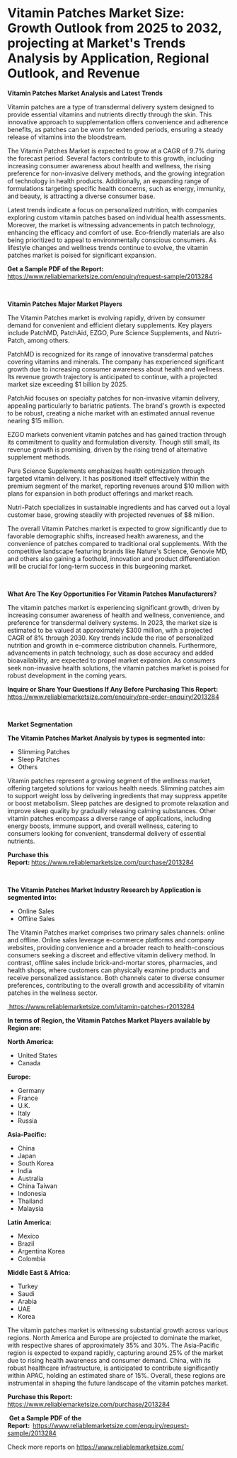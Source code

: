 <p><h1>Vitamin Patches Market Size: Growth Outlook from 2025 to 2032, projecting at Market's Trends Analysis by Application, Regional Outlook, and Revenue</h1></p><p><strong>Vitamin Patches Market Analysis and Latest Trends</strong></p>
<p><p>Vitamin patches are a type of transdermal delivery system designed to provide essential vitamins and nutrients directly through the skin. This innovative approach to supplementation offers convenience and adherence benefits, as patches can be worn for extended periods, ensuring a steady release of vitamins into the bloodstream.</p><p>The Vitamin Patches Market is expected to grow at a CAGR of 9.7% during the forecast period. Several factors contribute to this growth, including increasing consumer awareness about health and wellness, the rising preference for non-invasive delivery methods, and the growing integration of technology in health products. Additionally, an expanding range of formulations targeting specific health concerns, such as energy, immunity, and beauty, is attracting a diverse consumer base.</p><p>Latest trends indicate a focus on personalized nutrition, with companies exploring custom vitamin patches based on individual health assessments. Moreover, the market is witnessing advancements in patch technology, enhancing the efficacy and comfort of use. Eco-friendly materials are also being prioritized to appeal to environmentally conscious consumers. As lifestyle changes and wellness trends continue to evolve, the vitamin patches market is poised for significant expansion.</p></p>
<p><strong>Get a Sample PDF of the Report:&nbsp;</strong> <a href="https://www.reliablemarketsize.com/enquiry/request-sample/2013284?utm_campaign=1836&utm_medium=2&utm_source=Github&utm_content=ia&utm_term=08032025&utm_id=vitamin-patches">https://www.reliablemarketsize.com/enquiry/request-sample/2013284</a></p>
<p>&nbsp;</p>
<p><strong>Vitamin Patches Major Market Players</strong></p>
<p><p>The Vitamin Patches market is evolving rapidly, driven by consumer demand for convenient and efficient dietary supplements. Key players include PatchMD, PatchAid, EZGO, Pure Science Supplements, and Nutri-Patch, among others. </p><p>PatchMD is recognized for its range of innovative transdermal patches covering vitamins and minerals. The company has experienced significant growth due to increasing consumer awareness about health and wellness. Its revenue growth trajectory is anticipated to continue, with a projected market size exceeding $1 billion by 2025.</p><p>PatchAid focuses on specialty patches for non-invasive vitamin delivery, appealing particularly to bariatric patients. The brand's growth is expected to be robust, creating a niche market with an estimated annual revenue nearing $15 million.</p><p>EZGO markets convenient vitamin patches and has gained traction through its commitment to quality and formulation diversity. Though still small, its revenue growth is promising, driven by the rising trend of alternative supplement methods.</p><p>Pure Science Supplements emphasizes health optimization through targeted vitamin delivery. It has positioned itself effectively within the premium segment of the market, reporting revenues around $10 million with plans for expansion in both product offerings and market reach.</p><p>Nutri-Patch specializes in sustainable ingredients and has carved out a loyal customer base, growing steadily with projected revenues of $8 million.</p><p>The overall Vitamin Patches market is expected to grow significantly due to favorable demographic shifts, increased health awareness, and the convenience of patches compared to traditional oral supplements. With the competitive landscape featuring brands like Nature's Science, Genovie MD, and others also gaining a foothold, innovation and product differentiation will be crucial for long-term success in this burgeoning market.</p></p>
<p>&nbsp;</p>
<p><strong>What Are The Key Opportunities For Vitamin Patches Manufacturers?</strong></p>
<p><p>The vitamin patches market is experiencing significant growth, driven by increasing consumer awareness of health and wellness, convenience, and preference for transdermal delivery systems. In 2023, the market size is estimated to be valued at approximately $300 million, with a projected CAGR of 8% through 2030. Key trends include the rise of personalized nutrition and growth in e-commerce distribution channels. Furthermore, advancements in patch technology, such as dose accuracy and added bioavailability, are expected to propel market expansion. As consumers seek non-invasive health solutions, the vitamin patches market is poised for robust development in the coming years.</p></p>
<p><strong>Inquire or Share Your Questions If Any Before Purchasing This Report:</strong> <a href="https://www.reliablemarketsize.com/enquiry/pre-order-enquiry/2013284?utm_campaign=1836&utm_medium=2&utm_source=Github&utm_content=ia&utm_term=08032025&utm_id=vitamin-patches">https://www.reliablemarketsize.com/enquiry/pre-order-enquiry/2013284</a></p>
<p>&nbsp;</p>
<p><strong>Market Segmentation</strong></p>
<p><strong>The Vitamin Patches Market Analysis by types is segmented into:</strong></p>
<p><ul><li>Slimming Patches</li><li>Sleep Patches</li><li>Others</li></ul></p>
<p><p>Vitamin patches represent a growing segment of the wellness market, offering targeted solutions for various health needs. Slimming patches aim to support weight loss by delivering ingredients that may suppress appetite or boost metabolism. Sleep patches are designed to promote relaxation and improve sleep quality by gradually releasing calming substances. Other vitamin patches encompass a diverse range of applications, including energy boosts, immune support, and overall wellness, catering to consumers looking for convenient, transdermal delivery of essential nutrients.</p></p>
<p><strong>Purchase this Report:&nbsp;</strong><a href="https://www.reliablemarketsize.com/purchase/2013284?utm_campaign=1836&utm_medium=2&utm_source=Github&utm_content=ia&utm_term=08032025&utm_id=vitamin-patches">https://www.reliablemarketsize.com/purchase/2013284</a></p>
<p>&nbsp;</p>
<p><strong>The Vitamin Patches Market Industry Research by Application is segmented into:</strong></p>
<p><ul><li>Online Sales</li><li>Offline Sales</li></ul></p>
<p><p>The Vitamin Patches market comprises two primary sales channels: online and offline. Online sales leverage e-commerce platforms and company websites, providing convenience and a broader reach to health-conscious consumers seeking a discreet and effective vitamin delivery method. In contrast, offline sales include brick-and-mortar stores, pharmacies, and health shops, where customers can physically examine products and receive personalized assistance. Both channels cater to diverse consumer preferences, contributing to the overall growth and accessibility of vitamin patches in the wellness sector.</p></p>
<p><a href="https://www.reliablemarketsize.com/vitamin-patches-r2013284?utm_campaign=1836&utm_medium=2&utm_source=Github&utm_content=ia&utm_term=08032025&utm_id=vitamin-patches">&nbsp;https://www.reliablemarketsize.com/vitamin-patches-r2013284</a></p>
<p><strong>In terms of Region, the Vitamin Patches Market Players available by Region are:</strong></p>
<p>
    <p> <strong> North America: </strong>
        <ul>
            <li>United States</li>
            <li>Canada</li>
        </ul>
        </p> 
    <p> <strong> Europe: </strong>
        <ul>
            <li>Germany</li>
            <li>France</li>
            <li>U.K.</li>
            <li>Italy</li>
            <li>Russia</li>
        </ul>
        </p> 
    <p> <strong> Asia-Pacific: </strong>
        <ul>
            <li>China</li>
            <li>Japan</li>
            <li>South Korea</li>
            <li>India</li>
            <li>Australia</li>
            <li>China Taiwan</li>
            <li>Indonesia</li>
            <li>Thailand</li>
            <li>Malaysia</li>
        </ul>
        </p> 
    <p> <strong> Latin America: </strong>
        <ul>
            <li>Mexico</li>
            <li>Brazil</li>
            <li>Argentina Korea</li>
            <li>Colombia</li>
        </ul>
        </p> 
    <p> <strong> Middle East & Africa: </strong>
        <ul>
            <li>Turkey</li>
            <li>Saudi</li>
            <li>Arabia</li>
            <li>UAE</li>
            <li>Korea</li>
        </ul>
    </p>
    </p>
<p><p>The vitamin patches market is witnessing substantial growth across various regions. North America and Europe are projected to dominate the market, with respective shares of approximately 35% and 30%. The Asia-Pacific region is expected to expand rapidly, capturing around 25% of the market due to rising health awareness and consumer demand. China, with its robust healthcare infrastructure, is anticipated to contribute significantly within APAC, holding an estimated share of 15%. Overall, these regions are instrumental in shaping the future landscape of the vitamin patches market.</p></p>
<p><strong>Purchase this Report: </strong><a href="https://www.reliablemarketsize.com/purchase/2013284?utm_campaign=1836&utm_medium=2&utm_source=Github&utm_content=ia&utm_term=08032025&utm_id=vitamin-patches">https://www.reliablemarketsize.com/purchase/2013284</a></p>
<p>&nbsp;<strong>Get a Sample PDF of the Report:&nbsp;&nbsp;</strong><a href="https://www.reliablemarketsize.com/enquiry/request-sample/2013284?utm_campaign=1836&utm_medium=2&utm_source=Github&utm_content=ia&utm_term=08032025&utm_id=vitamin-patches">https://www.reliablemarketsize.com/enquiry/request-sample/2013284</a></p>
<p><strong></strong></p>
<p>Check more reports on <a href="https://www.reliablemarketsize.com/?utm_campaign=1836&utm_medium=2&utm_source=Github&utm_content=ia&utm_term=08032025&utm_id=vitamin-patches">https://www.reliablemarketsize.com/</a></p>